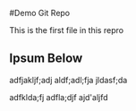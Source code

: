 #Demo Git Repo

This is the first file in this repro 

## Ipsum Below

adfjakljf;adj
aldf;adl;fja
jldasf;da


adfklda;fj
adfla;djf
ajd'aljfd
